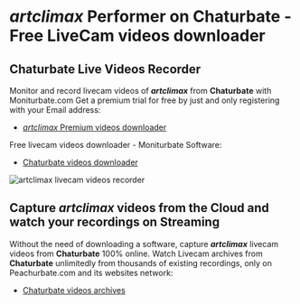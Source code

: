 # _artclimax_ Performer on Chaturbate - Free LiveCam videos downloader

## Chaturbate Live Videos Recorder

Monitor and record livecam videos of **_artclimax_** from **Chaturbate** with Moniturbate.com
Get a premium trial for free by just and only registering with your Email address:
* [_artclimax_ Premium videos downloader](https://moniturbate.com/request-demo-licence-key.html)

Free livecam videos downloader - Moniturbate Software:
* [Chaturbate videos downloader](https://moniturbate.com/moniturbate-download-software.html)

![_artclimax_ livecam videos recorder](https://peachurnet.com/templates/moniturbate-software.png)


## Capture _artclimax_ videos from the Cloud and watch your recordings on Streaming

Without the need of downloading a software, capture **_artclimax_** livecam videos from **Chaturbate** 100% online.
Watch Livecam archives from **Chaturbate** unlimitedly from thousands of existing recordings, only on Peachurbate.com and its websites network:
* [Chaturbate videos archives](https://peachurnet.com/)